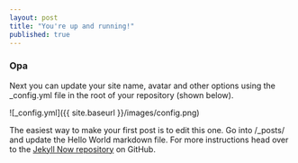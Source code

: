 ```yaml
---
layout: post
title: "You're up and running!"
published: true
---
```


### Opa

Next you can update your site name, avatar and other options using the _config.yml file in the root of your repository (shown below).

![_config.yml]({{ site.baseurl }}/images/config.png)

The easiest way to make your first post is to edit this one. Go into /_posts/ and update the Hello World markdown file. For more instructions head over to the [Jekyll Now repository](https://github.com/barryclark/jekyll-now) on GitHub.
